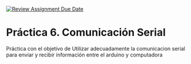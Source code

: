 [![Review Assignment Due Date](https://classroom.github.com/assets/deadline-readme-button-24ddc0f5d75046c5622901739e7c5dd533143b0c8e959d652212380cedb1ea36.svg)](https://classroom.github.com/a/AGeafAWp)
# Práctica 6. Comunicación Serial
Práctica con el objetivo de Utilizar adecuadamente la comunicacion serial para enviar y recibir información entre el arduino y computadora
